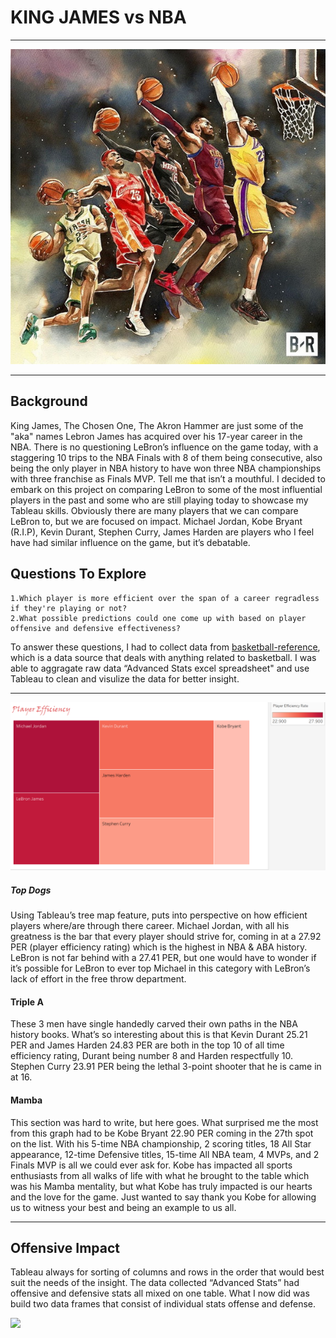 # KING JAMES vs NBA 

---

![LeBron](Images/LeBron.jpg)

---

## Background 

King James, The Chosen One, The Akron Hammer are just some of the "aka" names Lebron James has acquired over his 17-year career in the NBA. There is no questioning LeBron’s influence on the game today, with a staggering 10 trips to the NBA Finals with 8 of them being consecutive, also being the only player in NBA history to have won three NBA championships with three franchise as Finals MVP.  Tell me that isn’t a mouthful. I decided to embark on this project on comparing LeBron to some of the most influential players in the past and some who are still playing today to showcase my Tableau skills. Obviously there are many players that we can compare LeBron to, but we are focused on impact. Michael Jordan, Kobe Bryant (R.I.P), Kevin Durant, Stephen Curry, James Harden are players who I feel have had similar influence on the game, but it’s debatable.


## Questions To Explore 

```
1.Which player is more efficient over the span of a career regradless if they're playing or not?
2.What possible predictions could one come up with based on player offensive and defensive effectiveness?
```

To answer these questions, I had to collect data from [basketball-reference](https://www.basketball-reference.com/), which is a data source that deals with anything related to basketball.  I was able to aggragate raw data “Advanced Stats excel spreadsheet" and use Tableau to clean and visulize the data for better insight. 

---

<img src="Images/Player_Efficiency_Tree_Graph.PNG" width ="800" />

##### Top Dogs
Using Tableau’s tree map feature, puts into perspective on how efficient players where/are through there career. Michael Jordan, with all his greatness is the bar that every player should strive for, coming in at a 27.92 PER (player efficiency rating) which is the highest in NBA & ABA history. LeBron is not far behind with a 27.41 PER, but one would have to wonder if it’s possible for LeBron to ever top Michael in this category with LeBron’s lack of effort in the free throw department.

#### Triple A 
These 3 men have single handedly carved their own paths in the NBA history books. What’s so interesting about this is that Kevin Durant 25.21 PER and James Harden 24.83 PER are both in the top 10 of all time efficiency rating, Durant being number 8 and Harden respectfully 10. Stephen Curry 23.91 PER being the lethal 3-point shooter that he is came in at 16.

#### Mamba
This section was hard to write, but here goes. 
What surprised me the most from this graph had to be Kobe Bryant 22.90 PER coming in the 27th spot on the list.  With his 5-time NBA championship, 2 scoring titles, 18 All Star appearance, 12-time Defensive titles, 15-time All NBA team, 4 MVPs, and 2 Finals MVP is all we could ever ask for. Kobe has impacted all sports enthusiasts from all walks of life with what he brought to the table which was his Mamba mentality, but what Kobe has truly impacted is our hearts and the love for the game. Just wanted to say thank you Kobe for allowing us to witness your best and being an example to us all. 

---

## Offensive Impact 
   
   Tableau always for sorting of columns and rows in the order that would best suit the needs of the insight.  The data collected “Advanced Stats” had offensive and defensive stats all mixed on one table.  What I now did was build  two data frames that consist of individual stats offense and defense.


<img src="Images/O_Impact" width ="800" />

